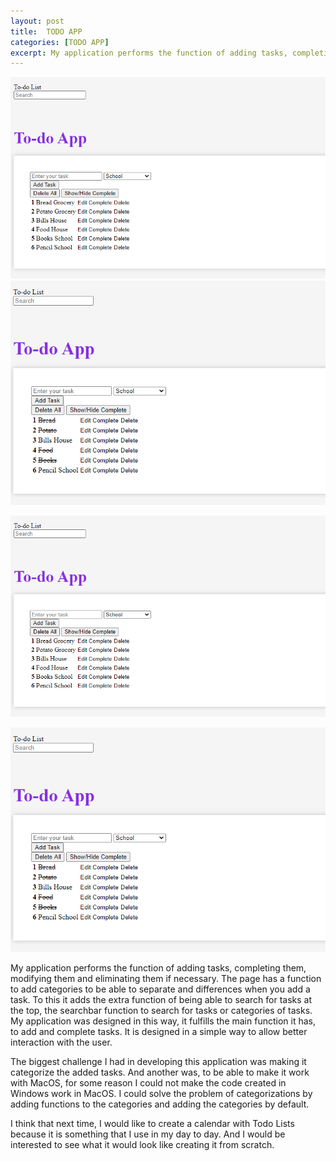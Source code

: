 ```yaml
---
layout: post
title:  TODO APP
categories: [TODO APP]
excerpt: My application performs the function of adding tasks, completing them, modifying them and eliminating them if necessary. The page has a function to add categories to be able to separate and differences when you add a task.
---
```


<img src="images/TodoAppHome.png">
<img src="images/TodoAppTask.png">

![](images/TodoAppHome.PNG)

![](images/TodoAppTask.PNG)

My application performs the function of adding tasks, completing them, modifying them and eliminating them if necessary. The page has a function to add categories to be able to separate and differences when you add a task. To this it adds the extra function of being able to search for tasks at the top, the searchbar function to search for tasks or categories of tasks.
My application was designed in this way, it fulfills the main function it has, to add and complete tasks. It is designed in a simple way to allow better interaction with the user.

The biggest challenge I had in developing this application was making it categorize the added tasks. And another was, to be able to make it work with MacOS, for some reason I could not make the code created in Windows work in MacOS.
I could solve the problem of categorizations by adding functions to the categories and adding the categories by default.

I think that next time, I would like to create a calendar with Todo Lists because it is something that I use in my day to day. And I would be interested to see what it would look like creating it from scratch.
